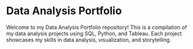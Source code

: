 # Data Analysis Portfolio

Welcome to my Data Analysis Portfolio repository! This is a compilation of my data analysis projects using SQL, Python, and Tableau. Each project showcases my skills in data analysis, visualization, and storytelling.
